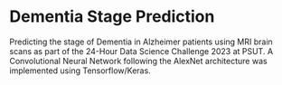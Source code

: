 # Dementia Stage Prediction
Predicting the stage of Dementia in Alzheimer patients using MRI brain scans as part of the 24-Hour Data Science Challenge 2023 at PSUT. 
A Convolutional Neural Network following the AlexNet architecture was implemented using Tensorflow/Keras.
